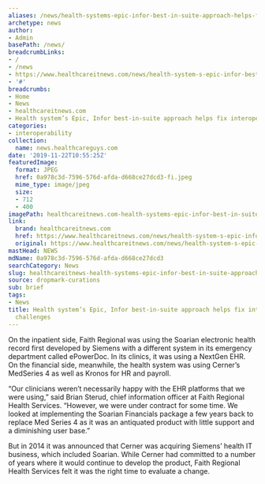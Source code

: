 ```yaml
---
aliases: /news/health-systems-epic-infor-best-in-suite-approach-helps-fix-interoperability-challenges
archetype: news
author:
- Admin
basePath: /news/
breadcrumbLinks:
- /
- /news
- https://www.healthcareitnews.com/news/health-system-s-epic-infor-best-suite-approach-helps-fix-interoperability-challenges
- '#'
breadcrumbs:
- Home
- News
- healthcareitnews.com
- Health system’s Epic, Infor best-in-suite approach helps fix interoperability challenges
categories:
- interoperability
collection:
  name: news.healthcareguys.com
date: '2019-11-22T10:55:25Z'
featuredImage:
  format: JPEG
  href: 0a978c3d-7596-576d-afda-d668ce27dcd3-fi.jpeg
  mime_type: image/jpeg
  size:
  - 712
  - 400
imagePath: healthcareitnews.com-health-systems-epic-infor-best-in-suite-approach-helps-fix-interoperability-challenges
link:
  brand: healthcareitnews.com
  href: https://www.healthcareitnews.com/news/health-system-s-epic-infor-best-suite-approach-helps-fix-interoperability-challenges
  original: https://www.healthcareitnews.com/news/health-system-s-epic-infor-best-suite-approach-helps-fix-interoperability-challenges
mastHead: NEWS
mdName: 0a978c3d-7596-576d-afda-d668ce27dcd3
searchCategory: News
slug: healthcareitnews-health-systems-epic-infor-best-in-suite-approach-helps-fix-interoperability-challenges
source: dropmark-curations
sub: brief
tags:
- News
title: Health system’s Epic, Infor best-in-suite approach helps fix interoperability
  challenges
---
```


On the inpatient side, Faith Regional was using the Soarian electronic health record first developed by Siemens with a different system in its emergency department called ePowerDoc. In its clinics, it was using a NextGen EHR. On the financial side, meanwhile, the health system was using Cerner’s MedSeries 4 as well as Kronos for HR and payroll.

“Our clinicians weren’t necessarily happy with the EHR platforms that we were using,” said Brian Sterud, chief information officer at Faith Regional Health Services. “However, we were under contract for some time. We looked at implementing the Soarian Financials package a few years back to replace Med Series 4 as it was an antiquated product with little support and a diminishing user base.”

But in 2014 it was announced that Cerner was acquiring Siemens’ health IT business, which included Soarian. While Cerner had committed to a number of years where it would continue to develop the product, Faith Regional Health Services felt it was the right time to evaluate a change.
